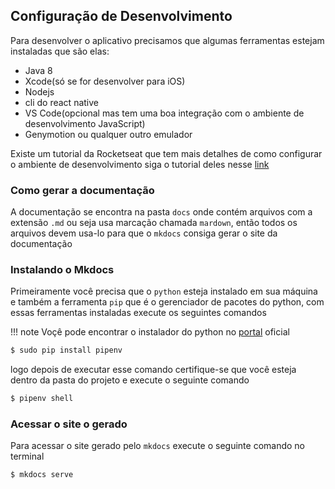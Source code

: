 ## Configuração de Desenvolvimento

Para desenvolver o aplicativo precisamos que algumas ferramentas estejam instaladas que são elas:

- Java 8
- Xcode(só se for desenvolver para iOS)
- Nodejs
- cli do react native
- VS Code(opcional mas tem uma boa integração com o ambiente de desenvolvimento JavaScript)
- Genymotion ou qualquer outro emulador

Existe um tutorial da Rocketseat que tem mais detalhes de como configurar o ambiente de desenvolvimento siga o tutorial deles nesse [link](https://docs.rocketseat.dev/ambiente-react-native/introducao)

### Como gerar a documentação

A documentação se encontra na pasta `docs` onde contém arquivos com a extensão `.md` ou seja usa marcação chamada `mardown`, então todos os arquivos devem usa-lo para que o `mkdocs` consiga gerar o site da documentação

### Instalando o Mkdocs

Primeiramente você precisa que o `python` esteja instalado em sua máquina e também a ferramenta `pip` que é o gerenciador de pacotes do python, com essas ferramentas instaladas execute os seguintes comandos

!!! note
Voçê pode encontrar o instalador do python no [portal](https://www.python.org/downloads/) oficial

```bash
$ sudo pip install pipenv
```

logo depois de executar esse comando certifique-se que você esteja dentro da pasta do projeto e execute o seguinte comando

```bash
$ pipenv shell
```

### Acessar o site o gerado

Para acessar o site gerado pelo `mkdocs` execute o seguinte comando no terminal

```bash
$ mkdocs serve
```

